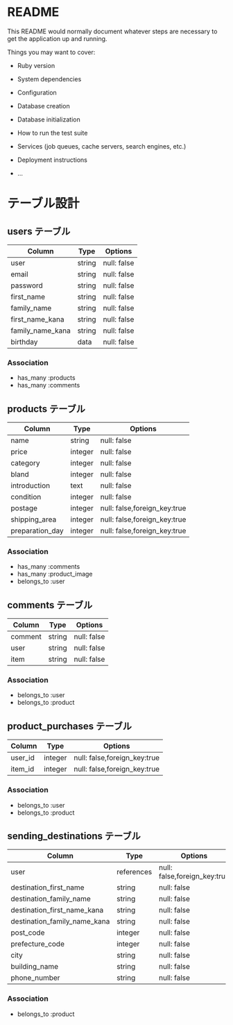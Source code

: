 # README

This README would normally document whatever steps are necessary to get the
application up and running.

Things you may want to cover:

* Ruby version

* System dependencies

* Configuration

* Database creation

* Database initialization

* How to run the test suite

* Services (job queues, cache servers, search engines, etc.)

* Deployment instructions

* ...

# テーブル設計

## users テーブル

| Column   | Type   | Options     |
| -------- | ------ | ----------- |
| user     | string | null: false |
| email    | string | null: false |
| password | string | null: false |
| first_name   | string | null: false |
| family_name    | string | null: false |
| first_name_kana   | string | null: false |
| family_name_kana   | string | null: false |
| birthday   | data | null: false |

### Association

- has_many :products
- has_many :comments

## products テーブル

| Column       | Type   | Options     |
| ------------ | ------ | ----------- |
| name         | string | null: false |
| price        | integer | null: false |
| category     | integer | null: false |
| bland        | integer | null: false |
| introduction | text | null: false |
| condition    | integer | null: false |
| postage      | integer | null: false,foreign_key:true |
| shipping_area| integer | null: false,foreign_key:true |
| preparation_day | integer | null: false,foreign_key:true |

### Association

- has_many :comments
- has_many :product_image
- belongs_to :user

## comments テーブル

| Column   | Type   | Options     |
| -------- | ------ | ----------- |
| comment   | string | null: false |
| user    | string | null: false |
| item    | string | null: false |

### Association

- belongs_to :user
- belongs_to :product

## product_purchases テーブル

| Column   | Type   | Options     |
| -------- | ------ | ----------- |
| user_id  | integer | null: false,foreign_key:true |
| item_id  | integer | null: false,foreign_key:true |

### Association

- belongs_to :user
- belongs_to :product

## sending_destinations テーブル

| Column   | Type   | Options     |
| -------- | ------ | ----------- |
| user | references | null: false,foreign_key:true |
| destination_first_name | string | null: false |
| destination_family_name  | string | null: false |
| destination_first_name_kana | string | null: false |
| destination_family_name_kana | string | null: false |
| post_code | integer | null: false |
| prefecture_code | integer | null: false |
| city | string | null: false |
| building_name | string | null: false |
| phone_number | string | null: false |


### Association

- belongs_to :product